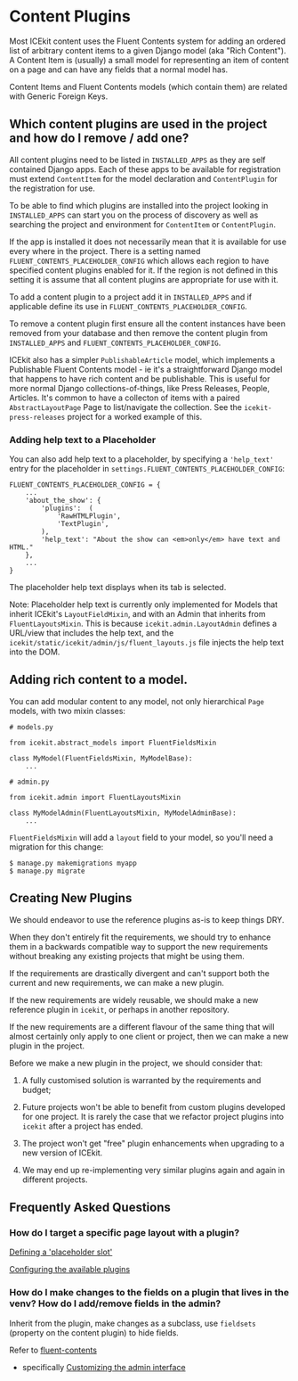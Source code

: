 # Content Plugins

Most ICEkit content uses the Fluent Contents system for adding an ordered
list of arbitrary content items to a given Django model (aka "Rich Content").
A Content Item is (usually) a small model for representing an item of content
on a page and can have any fields that a normal model has.

Content Items and Fluent Contents models (which contain them) are related with
Generic Foreign Keys.

## Which content plugins are used in the project and how do I remove / add one?

All content plugins need to be listed in `INSTALLED_APPS` as they are self
contained Django apps. Each of these apps to be available for registration must
extend `ContentItem` for the model declaration and `ContentPlugin` for the
registration for use.

To be able to find which plugins are installed into the project looking in
`INSTALLED_APPS` can start you on the process of discovery as well as searching
the project and environment for `ContentItem` or `ContentPlugin`.

If the app is installed it does not necessarily mean that it is available for
use every where in the project. There is a setting named
`FLUENT_CONTENTS_PLACEHOLDER_CONFIG` which allows each region to have
specified content plugins enabled for it. If the region is not defined in
this setting it is assume that all content plugins are appropriate for use
with it.

To add a content plugin to a project add it in `INSTALLED_APPS` and if
applicable define its use in `FLUENT_CONTENTS_PLACEHOLDER_CONFIG`.

To remove a content plugin first ensure all the content instances have been
removed from your database and then remove the content plugin from
`INSTALLED_APPS` and `FLUENT_CONTENTS_PLACEHOLDER_CONFIG`.

ICEkit also has a simpler `PublishableArticle` model, which implements a
Publishable Fluent Contents model - ie it's a straightforward Django model
that happens to have rich content and be publishable. This is useful for more
 normal Django collections-of-things, like Press Releases, People, Articles.
It's common to have a collecton of items with a paired `AbstractLayoutPage`
Page to list/navigate the collection. See the `icekit-press-releases`
project for a worked example of this.

### Adding help text to a Placeholder

You can also add help text to a placeholder, by specifying a `'help_text'`
entry for the placeholder in `settings.FLUENT_CONTENTS_PLACEHOLDER_CONFIG`:

    FLUENT_CONTENTS_PLACEHOLDER_CONFIG = {
        ...
        'about_the_show': {
            'plugins':  (
                'RawHTMLPlugin',
                'TextPlugin',
            ),
            'help_text': "About the show can <em>only</em> have text and HTML."
        },
        ...
    }

The placeholder help text displays when its tab is selected.

Note: Placeholder help text is currently only implemented for Models that
inherit ICEkit's `LayoutFieldMixin`, and with an Admin that inherits from
`FluentLayoutsMixin`. This is because `icekit.admin.LayoutAdmin` defines a
URL/view that includes the help text, and the
`icekit/static/icekit/admin/js/fluent_layouts.js` file injects the help text
into the DOM.

## Adding rich content to a model.

You can add modular content to any model, not only hierarchical `Page` models,
with two mixin classes:

    # models.py

    from icekit.abstract_models import FluentFieldsMixin

    class MyModel(FluentFieldsMixin, MyModelBase):
        ...

    # admin.py

    from icekit.admin import FluentLayoutsMixin

    class MyModelAdmin(FluentLayoutsMixin, MyModelAdminBase):
        ...

`FluentFieldsMixin` will add a `layout` field to your model, so you'll need a
migration for this change:

    $ manage.py makemigrations myapp
    $ manage.py migrate

## Creating New Plugins

We should endeavor to use the reference plugins as-is to keep things DRY.

When they don't entirely fit the requirements, we should try to enhance them in
a backwards compatible way to support the new requirements without breaking any
existing projects that might be using them.

If the requirements are drastically divergent and can't support both the
current and new requirements, we can make a new plugin.

If the new requirements are widely reusable, we should make a
new reference plugin in `icekit`, or perhaps in another repository.

If the new requirements are a different flavour of the same thing that will
almost certainly only apply to one client or project, then we can make a new
plugin in the project.

Before we make a new plugin in the project, we should consider that:

 1. A fully customised solution is warranted by the requirements and budget;

 2. Future projects won't be able to benefit from custom plugins developed for
    one project. It is rarely the case that we refactor project plugins into
    `icekit` after a project has ended.

 3. The project won't get "free" plugin enhancements when upgrading to a new
    version of ICEkit.

 4. We may end up re-implementing very similar plugins again and again in
    different projects.

## Frequently Asked Questions

### How do I target a specific page layout with a plugin?

[Defining a 'placeholder slot'](https://django-fluent-contents.readthedocs.org/en/latest/templatetags.html#cms-page-placeholders)

[Configuring the available plugins](https://django-fluent-contents.readthedocs.org/en/latest/configuration.html#configuration)

### How do I make changes to the fields on a plugin that lives in the venv? How do I add/remove fields in the admin?

Inherit from the plugin, make changes as a subclass, use `fieldsets`
(property on the content plugin) to hide fields.

Refer to [fluent-contents](https://django-fluent-contents.readthedocs.org/en/latest/index.html)
 - specifically [Customizing the admin interface](https://django-fluent-contents.readthedocs.org/en/latest/newplugins/admin.html)
